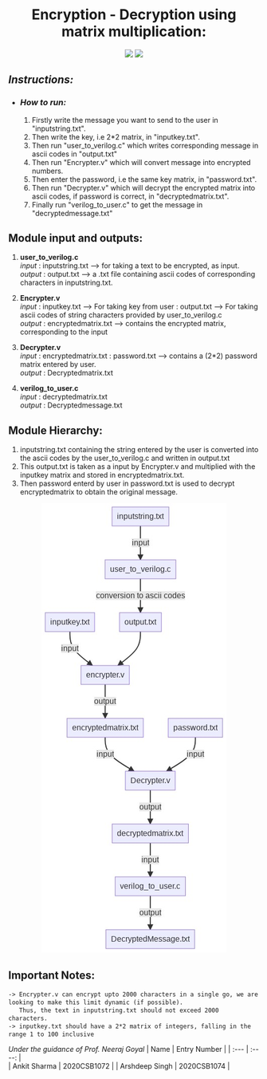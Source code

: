 # <center> **Encryption - Decryption using matrix multiplication:** </center>
<p align = "center">
<img src="https://img.shields.io/badge/Language-Verilog%20%26%20C-brightgreen">
<img src="https://img.shields.io/badge/Course%20Project-Digital%20Logic%20Design%20-orange"><br>
</p>

## *Instructions:*
   - ### *How to run:*
      1. Firstly write the message you want to send to the user in "inputstring.txt".
      2. Then write the key, i.e 2*2 matrix, in "inputkey.txt".
      3. Then run "user_to_verilog.c" which writes corresponding message in ascii codes in "output.txt"
      4. Then run "Encrypter.v" which will convert message into encrypted numbers.
      5. Then enter the password, i.e the same key matrix, in "password.txt".
      6. Then run "Decrypter.v" which will decrypt the encrypted matrix into ascii codes, if password is correct, in "decryptedmatrix.txt".
      7. Finally run "verilog_to_user.c" to get the message in "decryptedmessage.txt"

## Module input and outputs:
1. **user_to_verilog.c** <br>
    *input* : inputstring.txt --> for taking a text to be encrypted, as input.
    <br> *output* : output.txt --> a .txt file containing ascii codes of corresponding characters in inputstring.txt. 

2. **Encrypter.v** <br>
    *input*  : inputkey.txt  --> For taking key from user 
             : output.txt    --> For taking ascii codes of string characters provided by user_to_verilog.c 
    <br> *output*  : encryptedmatrix.txt --> contains the encrypted matrix, corresponding to the input  

3. **Decrypter.v** <br>
     *input* : encryptedmatrix.txt
            : password.txt --> contains a (2*2) password matrix entered by user.
   <br> *output* : Decryptedmatrix.txt 

3. **verilog_to_user.c** <br>
     *input* : decryptedmatrix.txt
   <br> *output* : Decryptedmessage.txt 

## Module Hierarchy:

1. inputstring.txt containing the string entered by the user is converted into the ascii codes by the user_to_verilog.c 
   and written in output.txt
2. This output.txt is taken as a input by Encrypter.v and multiplied with the inputkey matrix and stored in
   encryptedmatrix.txt.
3. Then password enterd by user in password.txt is used to decrypt encryptedmatrix to obtain the original
   message.

<p align="center">
  <img src="./text_files/Module_Hierarchy.jpg" />
</p>


## Important Notes:
    -> Encrypter.v can encrypt upto 2000 characters in a single go, we are looking to make this limit dynamic (if possible).
       Thus, the text in inputstring.txt should not exceed 2000 characters.
    -> inputkey.txt should have a 2*2 matrix of integers, falling in the range 1 to 100 inclusive

*Under the guidance of Prof. Neeraj Goyal*
| Name      | Entry Number | 
| :---        |    :----:   |  
| Ankit Sharma      | 2020CSB1072       | 
| Arshdeep Singh   | 2020CSB1074        | 


